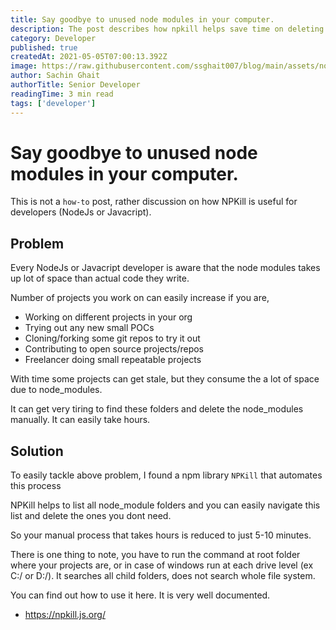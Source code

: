 ```yaml
---
title: Say goodbye to unused node modules in your computer.
description: The post describes how npkill helps save time on deleting node_modules folders manually.
category: Developer
published: true
createdAt: 2021-05-05T07:00:13.392Z
image: https://raw.githubusercontent.com/ssghait007/blog/main/assets/node-modules-app-performance_.webp
author: Sachin Ghait
authorTitle: Senior Developer
readingTime: 3 min read
tags: ['developer']
---
```


# Say goodbye to unused node modules in your computer.

This is not a `how-to` post, rather discussion on how NPKill is
useful for developers (NodeJs or Javacript).

## Problem

Every NodeJs or Javacript developer is aware that the node modules
takes up lot of space than actual code they write.

Number of projects you work on can easily increase if you are,

- Working on different projects in your org
- Trying out any new small POCs
- Cloning/forking some git repos to try it out
- Contributing to open source projects/repos
- Freelancer doing small repeatable projects

With time some projects can get stale, but they consume the
a lot of space due to node_modules.

It can get very tiring to find these folders and delete the
node_modules manually. It can easily take hours.

## Solution

To easily tackle above problem, I found a npm library `NPKill` that
automates this process

NPKill helps to list all node_module folders and you can easily navigate this list and delete the ones you dont need.

So your manual process that takes hours is reduced to just 5-10 minutes.

There is one thing to note, you have to run the command at root folder where your projects are, or in case of windows run at each drive level (ex C:/ or D:/).
It searches all child folders, does not search whole file system.

You can find out how to use it here.
It is very well documented.

- https://npkill.js.org/
